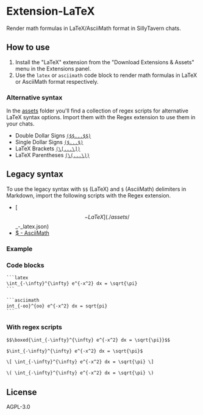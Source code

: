 # Extension-LaTeX

Render math formulas in LaTeX/AsciiMath format in SillyTavern chats.

## How to use

1. Install the "LaTeX" extension from the "Download Extensions & Assets" menu in the Extensions panel.
2. Use the `latex` or `asciimath` code block to render math formulas in LaTeX or AsciiMath format respectively.

### Alternative syntax

In the [assets](./assets) folder you'll find a collection of regex scripts for alternative LaTeX syntax options. Import them with the Regex extension to use them in your chats.

* Double Dollar Signs [`($$...$$)`](./assets/$$.json)
* Single Dollar Signs [`($...$)`](./assets/$.json)
* LaTeX Brackets [`(\[...\])`](./assets/[.json)
* LaTeX Parentheses [`(\(...\))`](./assets/\(.json)

## Legacy syntax

To use the legacy syntax with `$$` (LaTeX) and `$` (AsciiMath) delimiters in Markdown, import the following scripts with the Regex extension.

* [$$ - LaTeX](./assets/$$_-_latex.json)
* [$ - AsciiMath](./assets/$_-_asciimath.json)

### Example

### Code blocks

~~~txt
```latex
\int_{-\infty}^{\infty} e^{-x^2} dx = \sqrt{\pi}
```
~~~

~~~txt
```asciimath
int_{-oo}^{oo} e^{-x^2} dx = sqrt{pi}
```
~~~

### With regex scripts

~~~txt
$$\boxed{\int_{-\infty}^{\infty} e^{-x^2} dx = \sqrt{\pi}}$$
~~~

~~~txt
$\int_{-\infty}^{\infty} e^{-x^2} dx = \sqrt{\pi}$
~~~

~~~txt
\[ \int_{-\infty}^{\infty} e^{-x^2} dx = \sqrt{\pi} \]
~~~

~~~txt
\( \int_{-\infty}^{\infty} e^{-x^2} dx = \sqrt{\pi} \)
~~~

## License

AGPL-3.0
